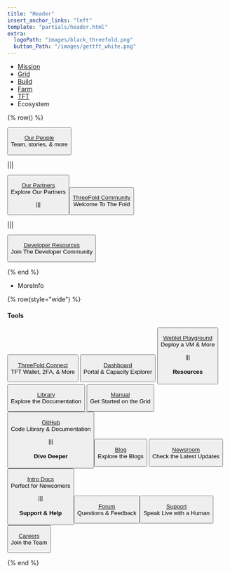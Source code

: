 ```yaml
---
title: "Header"
insert_anchor_links: "left"
template: "partials/header.html"
extra:
  logoPath: "images/black_threefold.png"
  button_Path: "/images/gettft_white.png"
---
```



- [Mission]("/mission")
- [Grid]("/grid")
- [Build]("/build")
- [Farm]("/farm")
- [TFT]("/tft")
- Ecosystem

{% row() %}

<button onclick="window.location.href='/people'">

[Our People](/people)
<br>
Team, stories, & more

</button>

|||

<button onclick="window.location.href='/partners'">

[Our Partners](/partners)
<br>
Explore Our Partners

|||

<button onclick="window.location.href='/community'">

[ThreeFold Community](/community)
<br>
Welcome To The Fold

</button>

|||

<button onclick="window.location.href='/developer'">

[Developer Resources](/developer)
<br>
Join The Developer Community

</button>

{% end %}

- MoreInfo

{% row(style="wide") %}


#### Tools

<button onclick="openInNewTab('https&#58;//library.threefold.me/info/threefold#/tokens/threefold__threefold_connect')">

[ThreeFold Connect](https://library.threefold.me/info/threefold#/tokens/threefold__threefold_connect)
<br>
TFT Wallet, 2FA, & More

</button>

<button onclick="openInNewTab('https&#58;//dashboard.grid.tf/')">

[Dashboard](https://dashboard.grid.tf/)
<br>
Portal & Capacity Explorer

</button>

<button onclick="openInNewTab('https&#58;//play.grid.tf')">

[Weblet Playground](https://play.grid.tf)
<br>
Deploy a VM & More

|||

#### Resources 

<button onclick="openInNewTab('https&#58;//library.threefold.me/info/threefold#/')">

[Library](https://library.threefold.me/info/threefold#/)
<br>
Explore the Documentation

</button>

<button onclick="openInNewTab('https&#58;//library.threefold.me/info/manual/#/manual__manual3_home_new')">

[Manual](https://library.threefold.me/info/manual/#/manual__manual3_home_new)
<br>
Get Started on the Grid

</button>

<button onclick="openInNewTab('https&#58;//github.com/')">

[GitHub](https://github.com/)
<br>
Code Library & Documentation

|||

#### Dive Deeper

<button onclick="window.location.href='/blog'">

[Blog](/blog)
<br>
Explore the Blogs

</button>

<button onclick="window.location.href='/newsroom'">

[Newsroom](/newsroom)
<br>
Check the Latest Updates

</button>

<button onclick="openInNewTab('https&#58;//intro.threefold.me')">

[Intro Docs](https://intro.threefold.me)
<br>
Perfect for Newcomers

|||

#### Support & Help

<button onclick="openInNewTab('https&#58;//forum.threefold.io')">

[Forum](https://forum.threefold.io)
<br>
Questions & Feedback

<button onclick="window.location.href='/support'">

[Support](/support)
<br>
Speak Live with a Human

</button>

<button onclick="window.location.href='/careers'">

[Careers](/careers)
<br>
Join the Team

</button>

{% end %}
